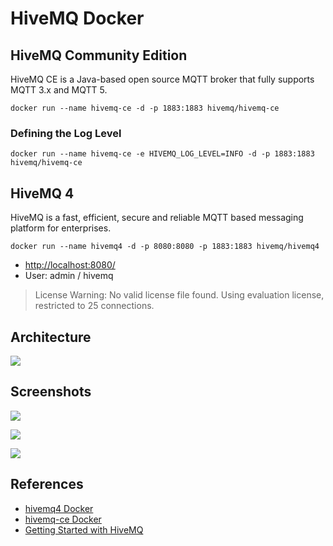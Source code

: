 # HiveMQ Docker

## HiveMQ Community Edition
HiveMQ CE is a Java-based open source MQTT broker that fully supports MQTT 3.x and MQTT 5.

```
docker run --name hivemq-ce -d -p 1883:1883 hivemq/hivemq-ce
```

### Defining the Log Level
```
docker run --name hivemq-ce -e HIVEMQ_LOG_LEVEL=INFO -d -p 1883:1883 hivemq/hivemq-ce
```

## HiveMQ 4
HiveMQ is a fast, efficient, secure and reliable MQTT based messaging platform for enterprises.

```
docker run --name hivemq4 -d -p 8080:8080 -p 1883:1883 hivemq/hivemq4
```
- [http://localhost:8080/](http://localhost:8080/)
- User: admin / hivemq

>License Warning: No valid license file found. Using evaluation license, restricted to 25 connections. 

## Architecture
![](https://www.hivemq.com/img/hivemq-platform.png)

## Screenshots
![](https://www.hivemq.com/img/downloads/hivemq-control-center.png)

![](https://www.hivemq.com/docs/hivemq/4.7/user-guide/_images/getting-started/dashboard.png)

![](https://www.hivemq.com/docs/hivemq/4.7/user-guide/_images/getting-started/clients-overview.png)

## References
- [hivemq4 Docker](https://hub.docker.com/r/hivemq/hivemq4)
- [hivemq-ce Docker](https://hub.docker.com/r/hivemq/hivemq-ce)
- [Getting Started with HiveMQ](https://www.hivemq.com/docs/hivemq/4.7/user-guide/getting-started.html)